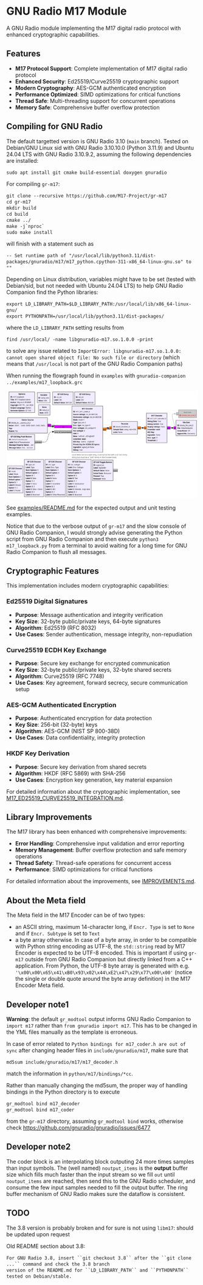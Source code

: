 # GNU Radio M17 Module

A GNU Radio module implementing the M17 digital radio protocol with enhanced cryptographic capabilities.

## Features

- **M17 Protocol Support**: Complete implementation of M17 digital radio protocol
- **Enhanced Security**: Ed25519/Curve25519 cryptographic support
- **Modern Cryptography**: AES-GCM authenticated encryption
- **Performance Optimized**: SIMD optimizations for critical functions
- **Thread Safe**: Multi-threading support for concurrent operations
- **Memory Safe**: Comprehensive buffer overflow protection

## Compiling for GNU Radio

The default targetted version is GNU Radio 3.10 (``main`` branch). Tested on Debian/GNU Linux sid with GNU Radio 
3.10.10.0 (Python 3.11.9) and Ubuntu 24.04 LTS with GNU Radio 3.10.9.2, assuming the following dependencies are installed:

```
sudo apt install git cmake build-essential doxygen gnuradio
```

For compiling ``gr-m17``:
```
git clone --recursive https://github.com/M17-Project/gr-m17
cd gr-m17
mkdir build
cd build
cmake ../
make -j`nproc`
sudo make install
```

will finish with a statement such as
```
-- Set runtime path of "/usr/local/lib/python3.11/dist-packages/gnuradio/m17/m17_python.cpython-311-x86_64-linux-gnu.so" to ""
```
Depending on Linux distribution, variables might have to be set (tested with Debian/sid, but not needed with Ubuntu 24.04 LTS) 
to help GNU Radio Companion find the Python libraries:

```
export LD_LIBRARY_PATH=$LD_LIBRARY_PATH:/usr/local/lib/x86_64-linux-gnu/
export PYTHONPATH=/usr/local/lib/python3.11/dist-packages/
```

where the ``LD_LIBRARY_PATH`` setting results from

```
find /usr/local/ -name libgnuradio-m17.so.1.0.0 -print
```

to solve any issue related to ``ImportError: libgnuradio-m17.so.1.0.0: cannot open shared object file: No such file or directory``
(which means that ``/usr/local`` is not part of the GNU Radio Companion paths)

When running the flowgraph found in ``examples`` with ``gnuradio-companion ../examples/m17_loopback.grc`` 

<img src="examples/m17_loopback.png">

See <a href="examples/README.md">examples/README.md</a> for the expected output and unit testing examples.

Notice that due to the verbose output of ``gr-m17`` and the slow console of GNU Radio Companion, I 
would strongly advise generating the Python script from GNU Radio Companion and then execute 
``python3 m17_loopback.py`` from a terminal to avoid waiting for a long time for GNU Radio 
Companion to flush all messages.

## Cryptographic Features

This implementation includes modern cryptographic capabilities:

### Ed25519 Digital Signatures
- **Purpose**: Message authentication and integrity verification
- **Key Size**: 32-byte public/private keys, 64-byte signatures
- **Algorithm**: Ed25519 (RFC 8032)
- **Use Cases**: Sender authentication, message integrity, non-repudiation

### Curve25519 ECDH Key Exchange
- **Purpose**: Secure key exchange for encrypted communication
- **Key Size**: 32-byte public/private keys, 32-byte shared secrets
- **Algorithm**: Curve25519 (RFC 7748)
- **Use Cases**: Key agreement, forward secrecy, secure communication setup

### AES-GCM Authenticated Encryption
- **Purpose**: Authenticated encryption for data protection
- **Key Size**: 256-bit (32-byte) keys
- **Algorithm**: AES-GCM (NIST SP 800-38D)
- **Use Cases**: Data confidentiality, integrity protection

### HKDF Key Derivation
- **Purpose**: Secure key derivation from shared secrets
- **Algorithm**: HKDF (RFC 5869) with SHA-256
- **Use Cases**: Encryption key generation, key material expansion

For detailed information about the cryptographic implementation, see [M17_ED25519_CURVE25519_INTEGRATION.md](M17_ED25519_CURVE25519_INTEGRATION.md).

## Library Improvements

The M17 library has been enhanced with comprehensive improvements:

- **Error Handling**: Comprehensive input validation and error reporting
- **Memory Management**: Buffer overflow protection and safe memory operations
- **Thread Safety**: Thread-safe operations for concurrent access
- **Performance**: SIMD optimizations for critical functions

For detailed information about the improvements, see [IMPROVEMENTS.md](IMPROVEMENTS.md).

## About the Meta field

The Meta field in the M17 Encoder can be of two types:
* an ASCII string, maximum 14-character long, if ``Encr. Type`` is set to ``None`` and if ``Encr. Subtype`` is set to ``Text``
* a byte array otherwise. In case of a byte array, in order to be compatible with Python string encoding as UTF-8, the ``std::string`` read
by M17 Encoder is expected to be UTF-8 encoded. This is important if using ``gr-m17`` outside from GNU Radio Companion but directly linked
from a C++ application. From Python, the UTF-8 byte array is generated with e.g. ``'\x00\x00\x65\x41\xB0\x93\x02\x44\xE2\x47\x29\x77\x00\x00'`` (notice
the single or double quote around the byte array definition) in the M17 Encoder Meta field.

## Developer note1

**Warning**: the default ``gr_modtool`` output informs GNU Radio Companion to ``import m17`` rather 
than ``from gnuradio import m17``. This has to be changed in the YML files manually as the template
is erroneous.

In case of error related to ``Python bindings for m17_coder.h are out of sync`` after changing
header files in ``include/gnuradio/m17``, make sure that 
```
md5sum include/gnuradio/m17/m17_decoder.h
```
match the information in ``python/m17/bindings/*cc``.

Rather than manually changing the md5sum, the proper way of handling bindings in the Python directory is to execute
```
gr_modtool bind m17_decoder
gr_modtool bind m17_coder
``` 
from the ``gr-m17`` directory, assuming ``gr_modtool bind`` works, otherwise check https://github.com/gnuradio/gnuradio/issues/6477


## Developer note2

The coder block is an interpolating block outputing 24 more times samples than input symbols. The (well named) ``noutput_items``
is the **output** buffer size which fills much faster than the input stream so we fill ``out`` until ``noutput_items`` are reached, then
send this to the GNU Radio scheduler, and consume the few input samples needed to fill the output buffer. The ring buffer mechanism of GNU Radio makes sure the dataflow is consistent.

## TODO

The 3.8 version is probably broken and for sure is not using ``libm17``: should be updated upon request

Old README section about 3.8: 
```
For GNU Radio 3.8, insert ``git checkout 3.8`` after the ``git clone ...`` command and check the 3.8 branch
version of the README.md for ``LD_LIBRARY_PATH`` and ``PYTHONPATH`` tested on Debian/stable.
```
